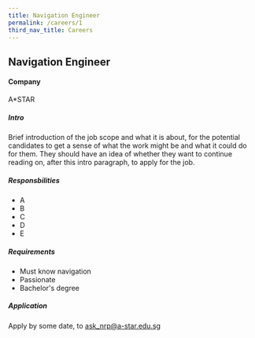 ```yaml
---
title: Navigation Engineer
permalink: /careers/1
third_nav_title: Careers
---
```

## Navigation Engineer
#### Company
A*STAR
  
##### Intro  
Brief introduction of the job scope and what it is about, for the potential candidates to get a sense of what the work might be and what it could do for them. They should have an idea of whether they want to continue reading on, after this intro paragraph, to apply for the job.  
  
##### Responsbilities
- A
- B
- C
- D
- E

##### Requirements
- Must know navigation
- Passionate
- Bachelor's degree

##### Application  
Apply by some date, to ask_nrp@a-star.edu.sg